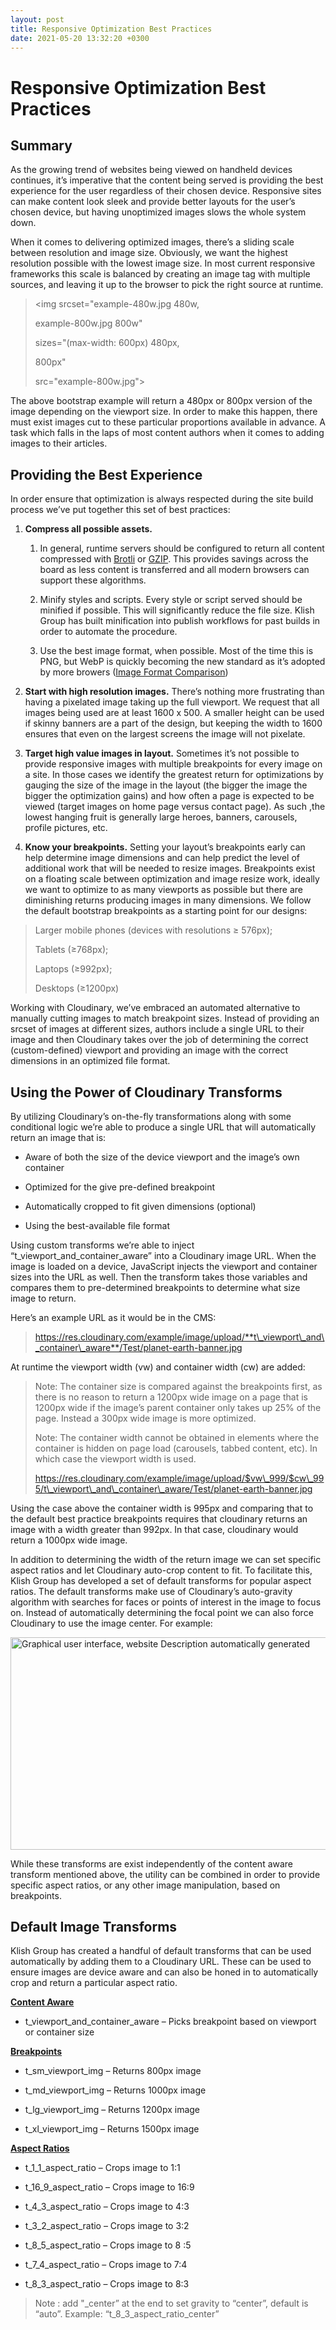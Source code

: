 ```yaml
---
layout: post
title: Responsive Optimization Best Practices
date: 2021-05-20 13:32:20 +0300
---
```


# Responsive Optimization Best Practices

## Summary

As the growing trend of websites being viewed on handheld devices
continues, it’s imperative that the content being served is providing
the best experience for the user regardless of their chosen device.
Responsive sites can make content look sleek and provide better layouts
for the user’s chosen device, but having unoptimized images slows the
whole system down.

When it comes to delivering optimized images, there’s a sliding scale
between resolution and image size. Obviously, we want the highest
resolution possible with the lowest image size. In most current
responsive frameworks this scale is balanced by creating an image tag
with multiple sources, and leaving it up to the browser to pick the
right source at runtime.

> &lt;img srcset="example-480w.jpg 480w,
> 
> example-800w.jpg 800w"
> 
> sizes="(max-width: 600px) 480px,
> 
> 800px"
> 
> src="example-800w.jpg"&gt;

The above bootstrap example will return a 480px or 800px version of the
image depending on the viewport size. In order to make this happen,
there must exist images cut to these particular proportions available in
advance. A task which falls in the laps of most content authors when it
comes to adding images to their articles.

## Providing the Best Experience

In order ensure that optimization is always respected during the site
build process we’ve put together this set of best practices:

1.  **Compress all possible assets.**

    1.  In general, runtime servers should be configured to return all
        content compressed with [Brotli](https://brotli.org/) or
        [GZIP](https://www.gnu.org/software/gzip/). This provides
        savings across the board as less content is transferred and all
        modern browsers can support these algorithms.

    2.  Minify styles and scripts. Every style or script served should
        be minified if possible. This will significantly reduce the file
        size. Klish Group has built minification into publish workflows
        for past builds in order to automate the procedure.

    3.  Use the best image format, when possible. Most of the time this
        is PNG, but WebP is quickly becoming the new standard as it’s
        adopted by more browers ([Image Format
        Comparison](https://developer.mozilla.org/en-US/docs/Web/Media/Formats/Image_types))

2.  **Start with high resolution images.** There’s nothing more
    frustrating than having a pixelated image taking up the full
    viewport. We request that all images being used are at least 1600
    x 500. A smaller height can be used if skinny banners are a part of
    the design, but keeping the width to 1600 ensures that even on the
    largest screens the image will not pixelate.

3.  **Target high value images in layout.** Sometimes it’s not possible
    to provide responsive images with multiple breakpoints for every
    image on a site. In those cases we identify the greatest return for
    optimizations by gauging the size of the image in the layout (the
    bigger the image the bigger the optimization gains) and how often a
    page is expected to be viewed (target images on home page versus
    contact page). As such ,the lowest hanging fruit is generally large
    heroes, banners, carousels, profile pictures, etc.

4.  **Know your breakpoints.** Setting your layout’s breakpoints early
    can help determine image dimensions and can help predict the level
    of additional work that will be needed to resize images. Breakpoints
    exist on a floating scale between optimization and image resize
    work, ideally we want to optimize to as many viewports as possible
    but there are diminishing returns producing images in many
    dimensions. We follow the default bootstrap breakpoints as a
    starting point for our designs:

> Larger mobile phones (devices with resolutions ≥ 576px);
>
> Tablets (≥768px);
>
> Laptops (≥992px);
>
> Desktops (≥1200px)

Working with Cloudinary, we’ve embraced an automated alternative to
manually cutting images to match breakpoint sizes. Instead of providing
an srcset of images at different sizes, authors include a single URL to
their image and then Cloudinary takes over the job of determining the
correct (custom-defined) viewport and providing an image with the
correct dimensions in an optimized file format.

## Using the Power of Cloudinary Transforms

By utilizing Cloudinary’s on-the-fly transformations along with some
conditional logic we’re able to produce a single URL that will
automatically return an image that is:

-   Aware of both the size of the device viewport and the image’s own
    container

-   Optimized for the give pre-defined breakpoint

-   Automatically cropped to fit given dimensions (optional)

-   Using the best-available file format

Using custom transforms we’re able to inject
“t\_viewport\_and\_container\_aware” into a Cloudinary image URL. When
the image is loaded on a device, JavaScript injects the viewport and
container sizes into the URL as well. Then the transform takes those
variables and compares them to pre-determined breakpoints to determine
what size image to return.

Here’s an example URL as it would be in the CMS:

> https://res.cloudinary.com/example/image/upload/**t\_viewport\_and\_container\_aware**/Test/planet-earth-banner.jpg

At runtime the viewport width (vw) and container width (cw) are added:

> Note: The container size is compared against the breakpoints first, as
> there is no reason to return a 1200px wide image on a page that is
> 1200px wide if the image’s parent container only takes up 25% of the
> page. Instead a 300px wide image is more optimized.
>
> Note: The container width cannot be obtained in elements where the
> container is hidden on page load (carousels, tabbed content, etc). In
> which case the viewport width is used.
>
> https://res.cloudinary.com/example/image/upload/$vw\_999/$cw\_995/t\_viewport\_and\_container\_aware/Test/planet-earth-banner.jpg

Using the case above the container width is 995px and comparing that to
the default best practice breakpoints requires that cloudinary returns
an image with a width greater than 992px. In that case, cloudinary would
return a 1000px wide image.

In addition to determining the width of the return image we can set
specific aspect ratios and let Cloudinary auto-crop content to fit. To
facilitate this, Klish Group has developed a set of default transforms
for popular aspect ratios. The default transforms make use of
Cloudinary’s auto-gravity algorithm with searches for faces or points of
interest in the image to focus on. Instead of automatically determining
the focal point we can also force Cloudinary to use the image center.
For example:

<img src="\just-the-docs\assets\images\docs\public\automatic-image-optimization\image1.png" style="width:6.5in;height:3.5375in" alt="Graphical user interface, website Description automatically generated" />

While these transforms are exist independently of the content aware
transform mentioned above, the utility can be combined in order to
provide specific aspect ratios, or any other image manipulation, based
on breakpoints.

## Default Image Transforms

Klish Group has created a handful of default transforms that can be used
automatically by adding them to a Cloudinary URL. These can be used to
ensure images are device aware and can also be honed in to automatically
crop and return a particular aspect ratio.

**<u>Content Aware</u>**

-   t\_viewport\_and\_container\_aware – Picks breakpoint based on
    viewport or container size

**<u>Breakpoints</u>**

-   t\_sm\_viewport\_img – Returns 800px image

-   t\_md\_viewport\_img – Returns 1000px image

-   t\_lg\_viewport\_img – Returns 1200px image

-   t\_xl\_viewport\_img – Returns 1500px image

**<u>Aspect Ratios</u>**

-   t\_1\_1\_aspect\_ratio – Crops image to 1:1

-   t\_16\_9\_aspect\_ratio – Crops image to 16:9

-   t\_4\_3\_aspect\_ratio – Crops image to 4:3

-   t\_3\_2\_aspect\_ratio – Crops image to 3:2

-   t\_8\_5\_aspect\_ratio – Crops image to 8 :5

-   t\_7\_4\_aspect\_ratio – Crops image to 7:4

-   t\_8\_3\_aspect\_ratio – Crops image to 8:3

> Note : add "\_center” at the end to set gravity to “center”, default
> is “auto”. Example: “t\_8\_3\_aspect\_ratio\_center”
